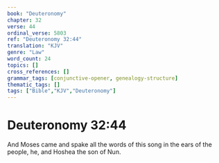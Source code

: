 ```yaml
---
book: "Deuteronomy"
chapter: 32
verse: 44
ordinal_verse: 5803
ref: "Deuteronomy 32:44"
translation: "KJV"
genre: "Law"
word_count: 24
topics: []
cross_references: []
grammar_tags: [conjunctive-opener, genealogy-structure]
thematic_tags: []
tags: ["Bible","KJV","Deuteronomy"]
---
```


# Deuteronomy 32:44

And Moses came and spake all the words of this song in the ears of the people, he, and Hoshea the son of Nun.
